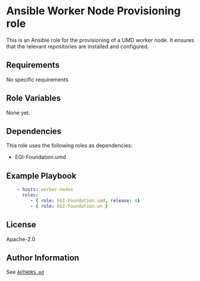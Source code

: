 # Ansible Worker Node Provisioning role

This is an Ansible role for the provisioning of a UMD worker node.
It ensures that the relevant repositories are installed and configured.

## Requirements

No specific requirements

## Role Variables

None yet.

## Dependencies

This role uses the following roles as dependencies:

- EGI-Foundation.umd

## Example Playbook

```yaml
    - hosts: worker-nodes
      roles:
         - { role: EGI-Foundation.umd, release: 4}
         - { role: EGI-foundation.wn }
```

## License

Apache-2.0

## Author Information

See [`AUTHORS.md`](AUTHORS.md)